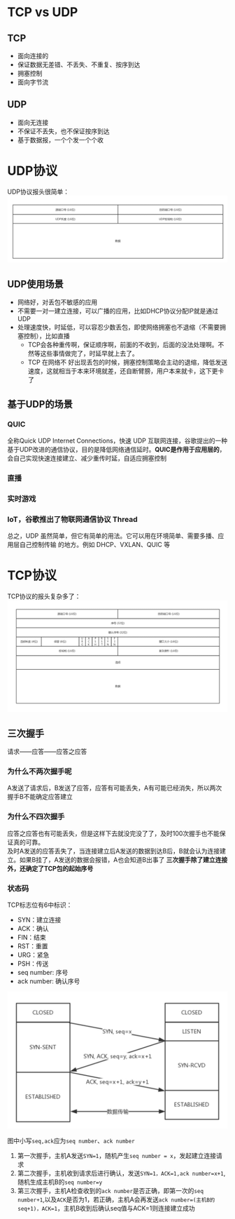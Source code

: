 # TCP vs UDP
## TCP
- 面向连接的
- 保证数据无差错、不丢失、不重复、按序到达
- 拥塞控制
- 面向字节流

## UDP
- 面向无连接
- 不保证不丢失，也不保证按序到达
- 基于数据报，一个个发一个个收

# UDP协议
UDP协议报头很简单：
![udp报头](imags/udp.png)
## UDP使用场景
- 网络好，对丢包不敏感的应用
- 不需要一对一建立连接，可以广播的应用，比如DHCP协议分配IP就是通过UDP
- 处理速度快，时延低，可以容忍少数丢包，即使网络拥塞也不退缩（不需要拥塞控制），比如直播  
  - TCP会各种重传啊，保证顺序啊，前面的不收到，后面的没法处理啊。不然等这些事情做完了，时延早就上去了。
  - TCP 在网络不 好出现丢包的时候，拥塞控制策略会主动的退缩，降低发送速度，这就相当于本来环境就差，还自断臂膀，用户本来就卡，这下更卡了

## 基于UDP的场景
### QUIC
全称Quick UDP Internet Connections，快速 UDP 互联网连接，谷歌提出的一种基于UDP改进的通信协议，目的是降低网络通信延时。**QUIC是作用于应用层的**，会自己实现快速连接建立、减少重传时延，自适应拥塞控制
### 直播
### 实时游戏
### IoT，谷歌推出了物联网通信协议 Thread
总之，UDP 虽然简单，但它有简单的用法。它可以用在环境简单、需要多播、应用层自己控制传输 的地方。例如 DHCP、VXLAN、QUIC 等

# TCP协议

TCP协议的报头复杂多了：
![tcp报头](imags/tcp.jpg)
## 三次握手
请求——应答——应答之应答
### 为什么不两次握手呢
A发送了请求后，B发送了应答，应答有可能丢失，A有可能已经消失，所以两次握手B不能确定应答建立
### 为什么不四次握手
应答之应答也有可能丢失，但是这样下去就没完没了了，及时100次握手也不能保证真的可靠。  
及时A发送的应答丢失了，当连接建立后A发送的数据到达B后，B就会认为连接建立。如果B挂了，A发送的数据会报错，A也会知道B出事了
**三次握手除了建立连接外，还确定了TCP包的起始序号**
### 状态码
TCP标志位有6中标识：
- SYN：建立连接
- ACK：确认
- FIN：结束
- RST：重置
- URG：紧急
- PSH：传送
- seq number: 序号
- ack number: 确认序号

![三次握手](imags/tcp-syn.jpg)  

图中小写`seq,ack`应为`seq number`、`ack number`
1. 第一次握手，主机A发送`SYN=1`，随机产生`seq number = x`，发起建立连接请求
2. 第二次握手，主机收到请求后进行确认，发送`SYN=1，ACK=1,ack number=x+1`,随机生成主机B的`seq number=y`
3. 第三次握手，主机A检查收到的`ack number`是否正确，即第一次的`seq number+1`,以及`ACK`是否为1，若正确，主机A会再发送`ack number=(主机B的seq+1)，ACK=1`，主机B收到后确认seq值与ACK=1则连接建立成功
